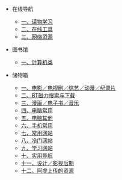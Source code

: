 - 在线导航

  - [一、读物学习](1.1.ReadStudy.md)
  - [二、在线工具](1.2.OnlineTool.md)
  - [三、网络资源](1.3.ResourceSearch.md)

- 图书馆

  - [一、计算机类](2.1.ComputerBook.md)

- 储物箱

  - [一、电影／电视剧／综艺／动漫／纪录片](/4/.1.md)
  - [二、BT磁力搜索与下载](/4/4.2.md)
  - [三、漫画／电子书／音乐](/4/4.3.md)
  - [四、电脑常用](/4/4.4.md)
  - [五、电脑其他](/4/4.5.md)
  - [六、手机常用](/4/4.6.md)
  - [七、常用网站](/4/4.7.md)
  - [八、冷门网站](/4/4.8.md)
  - [九、学习网站](/4/4.9.md)
  - [十、实用导航](/4/4.10.md)
  - [十一、设计／影视后期](/4/4.11.md)
  - [十二、阿虚上传的资源](/4/4.12.md)

    



